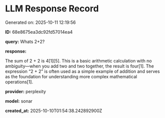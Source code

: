 # LLM Response Record

Generated on: 2025-10-11 12:19:56

**ID:** 68e8675ea3dc92fd57014ea4

**query:** Whats 2+2?

**response:**

The sum of 2 + 2 is 4[1][5]. This is a basic arithmetic calculation with no ambiguity—when you add two and two together, the result is four[1]. The expression “2 + 2” is often used as a simple example of addition and serves as the foundation for understanding more complex mathematical operations[1].

**provider:** perplexity

**model:** sonar

**created_at:** 2025-10-10T01:54:38.242892900Z

